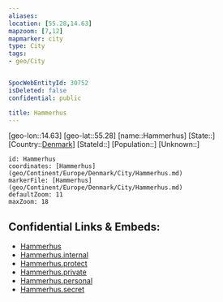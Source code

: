 ```yaml
---
aliases: 
location: [55.28,14.63]
mapzoom: [7,12] 
mapmarker: city 
type: City
tags:
- geo/City


SpocWebEntityId: 30752
isDeleted: false
confidential: public

title: Hammerhus
---
```

[geo-lon::14.63]
[geo-lat::55.28]
[name::Hammerhus]
[State::]
[Country::[Denmark](geo/Continent/Europe/Denmark.md)]
[StateId::]
[Population::]
[Unknown::]


```leaflet
id: Hammerhus
coordinates: [Hammerhus](geo/Continent/Europe/Denmark/City/Hammerhus.md)
markerFile: [Hammerhus](geo/Continent/Europe/Denmark/City/Hammerhus.md)
defaultZoom: 11 
maxZoom: 18
```


## Confidential Links & Embeds: 
- [Hammerhus](../../../../../../_public/geo/Continent/Europe/Denmark/City/Hammerhus.md) 
- [Hammerhus.internal](../../../../../../_internal/geo/Continent/Europe/Denmark/City/Hammerhus.internal.md) 
- [Hammerhus.protect](../../../../../../_protect/geo/Continent/Europe/Denmark/City/Hammerhus.protect.md) 
- [Hammerhus.private](../../../../../../_private/geo/Continent/Europe/Denmark/City/Hammerhus.private.md) 
- [Hammerhus.personal](../../../../../../_personal/geo/Continent/Europe/Denmark/City/Hammerhus.personal.md) 
- [Hammerhus.secret](../../../../../../_secret/geo/Continent/Europe/Denmark/City/Hammerhus.secret.md) 
